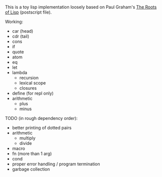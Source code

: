 This is a toy lisp implementation loosely based on Paul Graham's [The Roots of Lisp](http://ep.yimg.com/ty/cdn/paulgraham/jmc.ps) (postscript file).

Working:

- car (head)
- cdr (tail)
- cons
- if
- quote
- atom
- eq
- let
- lambda
  - recursion
  - lexical scope
  - closures
- define (for repl only)
- arithmetic
  - plus
  - minus

TODO (in rough dependency order):
- better printing of dotted pairs
- arithmetic
  - multiply
  - divide
- macro
- fn (more than 1 arg)
- cond
- proper error handling / program termination
- garbage collection
